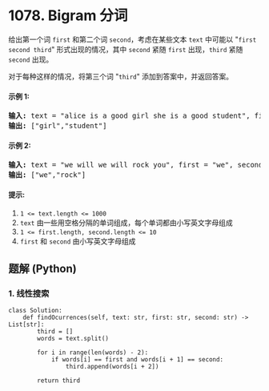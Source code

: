 # 1078. Bigram 分词
给出第一个词 ```first``` 和第二个词 ```second```，考虑在某些文本 ```text``` 中可能以 "```first second third```" 形式出现的情况，其中 ```second``` 紧随 ```first``` 出现，```third``` 紧随 ```second``` 出现。

对于每种这样的情况，将第三个词 "```third```" 添加到答案中，并返回答案。

#### 示例 1:
<pre>
<strong>输入:</strong> text = "alice is a good girl she is a good student", first = "a", second = "good"
<strong>输出:</strong> ["girl","student"]
</pre>

#### 示例 2:
<pre>
<strong>输入:</strong> text = "we will we will rock you", first = "we", second = "will"
<strong>输出:</strong> ["we","rock"]
</pre>

#### 提示:
1. ```1 <= text.length <= 1000```
2. ```text``` 由一些用空格分隔的单词组成，每个单词都由小写英文字母组成
3. ```1 <= first.length, second.length <= 10```
4. ```first``` 和 ```second``` 由小写英文字母组成

## 题解 (Python)

### 1. 线性搜索
```Python3
class Solution:
    def findOcurrences(self, text: str, first: str, second: str) -> List[str]:
        third = []
        words = text.split()

        for i in range(len(words) - 2):
            if words[i] == first and words[i + 1] == second:
                third.append(words[i + 2])

        return third
```
